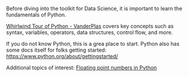 Before diving into the toolkit for Data Science, it is important to learn the fundamentals of Python.

[Whirlwind Tour of Python - VanderPlas](https://jakevdp.github.io/WhirlwindTourOfPython) covers key concepts such as syntax, variables, operators, data structures, control flow, and more.

If you do not know Python, this is a grea place to start. Python also has some docs itself for folks getting started: https://www.python.org/about/gettingstarted/

Additional topics of interest:
[Floating point numbers in Python](https://www.youtube.com/watch?v=PZRI1IfStY0)
